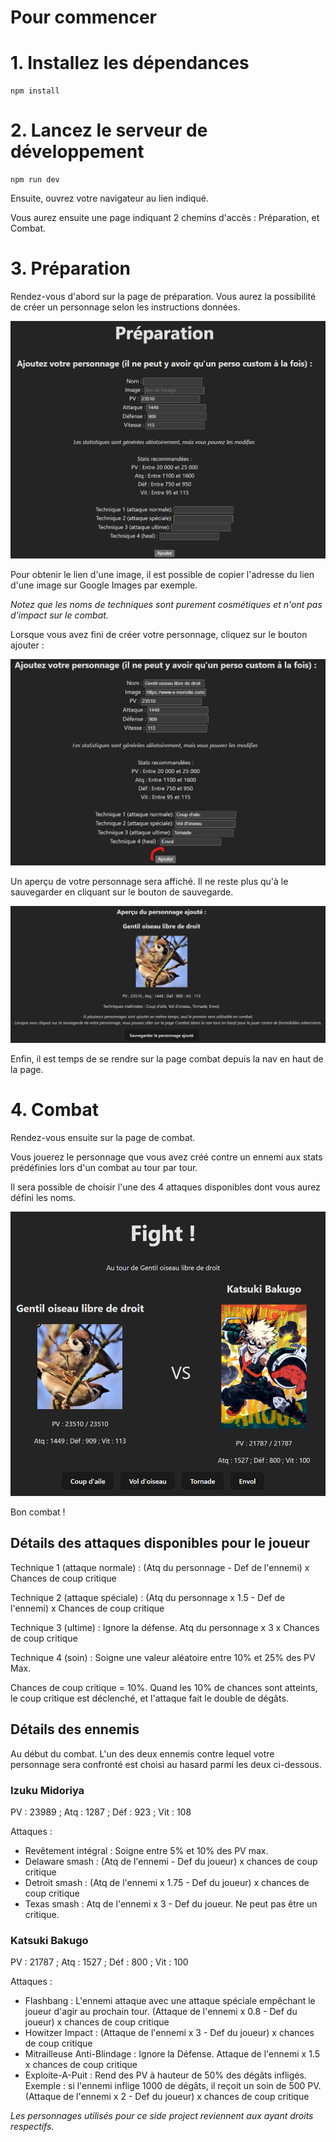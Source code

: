 # Pour commencer

# 1. Installez les dépendances
```
npm install
```

# 2. Lancez le serveur de développement
```
npm run dev
```
Ensuite, ouvrez votre navigateur au lien indiqué.

Vous aurez ensuite une page indiquant 2 chemins d'accès :
Préparation, et Combat.

# 3. Préparation

Rendez-vous d'abord sur la page de préparation.
Vous aurez la possibilité de créer un personnage selon les instructions données.

![Capture d'écran de la page de préparation](./src/assets/tutorial/preparations_tutorial.png)

Pour obtenir le lien d'une image, il est possible de copier l'adresse du lien d'une image sur Google Images par exemple.

_Notez que les noms de techniques sont purement cosmétiques et n'ont pas d'impact sur le combat._

Lorsque vous avez fini de créer votre personnage, cliquez sur le bouton ajouter :

![Capture d'écran de la page de préparation remplie](./src/assets/tutorial/preparations_tutorial_2.png)

Un aperçu de votre personnage sera affiché. Il ne reste plus qu'à le sauvegarder en cliquant sur le bouton de sauvegarde.

![Capture d'écran de la page de préparation remplie](./src/assets/tutorial/preparations_tutorial_3.png)

Enfin, il est temps de se rendre sur la page combat depuis la nav en haut de la page.

# 4. Combat

Rendez-vous ensuite sur la page de combat.

Vous jouerez le personnage que vous avez créé contre un ennemi aux stats prédéfinies lors d'un combat au tour par tour.

Il sera possible de choisir l'une des 4 attaques disponibles dont vous aurez défini les noms.

![Capture d'écran de la page combat](./src/assets/tutorial/combat_tutorial.png)

Bon combat !

## Détails des attaques disponibles pour le joueur

Technique 1 (attaque normale) : (Atq du personnage - Def de l'ennemi) x Chances de coup critique

Technique 2 (attaque spéciale) : (Atq du personnage x 1.5 - Def de l'ennemi) x Chances de coup critique

Technique 3 (ultime) : Ignore la défense. Atq du personnage x 3 x Chances de coup critique

Technique 4 (soin) : Soigne une valeur aléatoire entre 10% et 25% des PV Max.

Chances de coup critique = 10%. Quand les 10% de chances sont atteints, le coup critique est déclenché, et l'attaque fait le double de dégâts.

## Détails des ennemis

Au début du combat. L'un des deux ennemis contre lequel votre personnage sera confronté est choisi au hasard parmi les deux ci-dessous.

### Izuku Midoriya

PV : 23989 ; Atq : 1287 ; Déf : 923 ; Vit : 108

Attaques :
- Revêtement intégral : Soigne entre 5% et 10% des PV max.
- Delaware smash : (Atq de l'ennemi - Def du joueur) x chances de coup critique
- Detroit smash : (Atq de l'ennemi x 1.75 - Def du joueur) x chances de coup critique
- Texas smash : Atq de l'ennemi x 3 - Def du joueur. Ne peut pas être un critique.

### Katsuki Bakugo

PV : 21787 ; Atq : 1527 ; Déf : 800 ; Vit : 100

Attaques :
- Flashbang : L'ennemi attaque avec une attaque spéciale empêchant le joueur d'agir au prochain tour. (Attaque de l'ennemi x 0.8 - Def du joueur) x chances de coup critique
- Howitzer Impact : (Attaque de l'ennemi x 3 - Def du joueur) x chances de coup critique
- Mitrailleuse Anti-Blindage : Ignore la Défense. Attaque de l'ennemi x 1.5 x chances de coup critique
- Exploite-A-Puit : Rend des PV à hauteur de 50% des dégâts infligés. Exemple : si l'ennemi inflige 1000 de dégâts, il reçoit un soin de 500 PV.<br>
(Attaque de l'ennemi x 2 - Def du joueur) x chances de coup critique

_Les personnages utilisés pour ce side project reviennent aux ayant droits respectifs._
